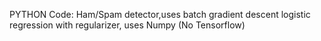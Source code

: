 PYTHON Code: Ham/Spam detector,uses  batch gradient descent logistic regression with regularizer, uses Numpy (No Tensorflow)

